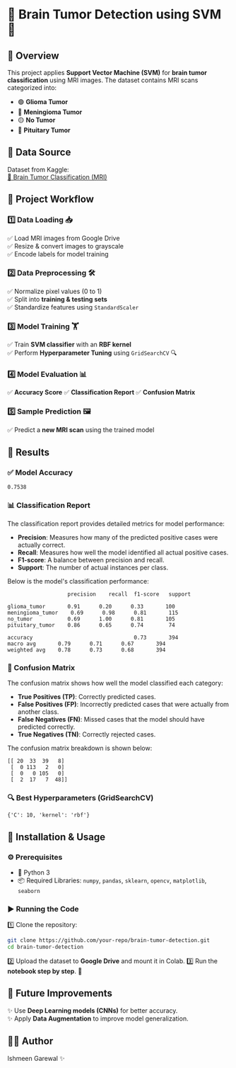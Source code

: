 # 🧠 Brain Tumor Detection using SVM 🏥

## 📌 Overview
This project applies **Support Vector Machine (SVM)** for **brain tumor classification** using MRI images. The dataset contains MRI scans categorized into:
- 🟢 **Glioma Tumor**
- 🔵 **Meningioma Tumor**
- 🟡 **No Tumor**
- 🔴 **Pituitary Tumor**

## 📂 Data Source
Dataset from Kaggle:  
[🔗 Brain Tumor Classification (MRI)](https://www.kaggle.com/datasets/sartajbhuvaji/brain-tumor-classification-mri/data)

## 🔄 Project Workflow
### 1️⃣ Data Loading 📥
✅ Load MRI images from Google Drive  
✅ Resize & convert images to grayscale  
✅ Encode labels for model training  

### 2️⃣ Data Preprocessing 🛠️
✅ Normalize pixel values (0 to 1)  
✅ Split into **training & testing sets**  
✅ Standardize features using `StandardScaler`  

### 3️⃣ Model Training 🏋️
✅ Train **SVM classifier** with an **RBF kernel**  
✅ Perform **Hyperparameter Tuning** using `GridSearchCV` 🔍  

### 4️⃣ Model Evaluation 📊
✅ **Accuracy Score** ✅ **Classification Report** ✅ **Confusion Matrix**

### 5️⃣ Sample Prediction 🖼️
✅ Predict a **new MRI scan** using the trained model  

## 🎯 Results
### ✅ Model Accuracy
```
0.7538
```

### 📊 Classification Report
The classification report provides detailed metrics for model performance:
- **Precision**: Measures how many of the predicted positive cases were actually correct.
- **Recall**: Measures how well the model identified all actual positive cases.
- **F1-score**: A balance between precision and recall.
- **Support**: The number of actual instances per class.

Below is the model's classification performance:
```
                   precision    recall  f1-score   support

glioma_tumor       0.91      0.20      0.33       100
meningioma_tumor    0.69      0.98      0.81       115
no_tumor           0.69      1.00      0.81       105
pituitary_tumor    0.86      0.65      0.74        74

accuracy                                0.73       394
macro avg       0.79      0.71      0.67       394
weighted avg    0.78      0.73      0.68       394
```

### 🔢 Confusion Matrix
The confusion matrix shows how well the model classified each category:
- **True Positives (TP)**: Correctly predicted cases.
- **False Positives (FP)**: Incorrectly predicted cases that were actually from another class.
- **False Negatives (FN)**: Missed cases that the model should have predicted correctly.
- **True Negatives (TN)**: Correctly rejected cases.

The confusion matrix breakdown is shown below:
```
[[ 20  33  39   8]
 [  0 113   2   0]
 [  0   0 105   0]
 [  2  17   7  48]]
```

### 🔍 Best Hyperparameters (GridSearchCV)
```
{'C': 10, 'kernel': 'rbf'}
```

## 🚀 Installation & Usage
### ⚙️ Prerequisites
- 🐍 Python 3
- 📦 Required Libraries: `numpy`, `pandas`, `sklearn`, `opencv`, `matplotlib`, `seaborn`

### ▶️ Running the Code
1️⃣ Clone the repository:
   ```bash
   git clone https://github.com/your-repo/brain-tumor-detection.git
   cd brain-tumor-detection
   ```
2️⃣ Upload the dataset to **Google Drive** and mount it in Colab.
3️⃣ Run the **notebook step by step**. 🚀

## 🔮 Future Improvements
✨ Use **Deep Learning models (CNNs)** for better accuracy.  
✨ Apply **Data Augmentation** to improve model generalization.  

## 👨‍💻 Author
Ishmeen Garewal ✨
